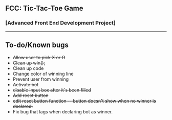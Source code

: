 ## FCC: Tic-Tac-Toe Game
### [Advanced Front End Development Project]
-----
## To-do/Known bugs
* ~~Allow user to pick X or O~~
* ~~Clean up win();~~
* Clean up code
* Change color of winning line
* Prevent user from winning
* ~~Activate bot~~
* ~~disable input box after it's been filled~~
* ~~Add reset button~~
* ~~edit reset button function -- button doesn't show when no winner is declared.~~
* Fix bug that lags when declaring bot as winner.
